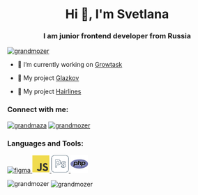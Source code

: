 <h1 align="center">Hi 👋, I'm Svetlana</h1>
<h3 align="center">I am junior frontend developer from Russia</h3>

<p align="left"> <a href="https://github.com/ryo-ma/github-profile-trophy"><img src="https://github-profile-trophy.vercel.app/?username=grandmozer" alt="grandmozer" /></a> </p>

- 🔭 I’m currently working on [Growtask](http://growtask.sveta.et9.ru:10580/)

- 🤝 My project [Glazkov](https://vladimirglazkov.ru/)

- 🤝 My project [Hairlines](https://hairlinesbrand.ru)

<h3 align="left">Connect with me:</h3>
<p align="left">
<a href="https://codepen.io/grandmaza" target="blank"><img align="center" src="https://raw.githubusercontent.com/rahuldkjain/github-profile-readme-generator/master/src/images/icons/Social/codepen.svg" alt="grandmaza" height="30" width="40" /></a>
<a href="https://dev.to/grandmozer" target="blank"><img align="center" src="https://raw.githubusercontent.com/rahuldkjain/github-profile-readme-generator/master/src/images/icons/Social/devto.svg" alt="grandmozer" height="30" width="40" /></a>
</p>

<h3 align="left">Languages and Tools:</h3>
<p align="left"> <a href="https://www.figma.com/" target="_blank" rel="noreferrer"> <img src="https://www.vectorlogo.zone/logos/figma/figma-icon.svg" alt="figma" width="40" height="40"/> </a> <a href="https://developer.mozilla.org/en-US/docs/Web/JavaScript" target="_blank" rel="noreferrer"> <img src="https://raw.githubusercontent.com/devicons/devicon/master/icons/javascript/javascript-original.svg" alt="javascript" width="40" height="40"/> </a> <a href="https://www.photoshop.com/en" target="_blank" rel="noreferrer"> <img src="https://raw.githubusercontent.com/devicons/devicon/master/icons/photoshop/photoshop-line.svg" alt="photoshop" width="40" height="40"/> </a> <a href="https://www.php.net" target="_blank" rel="noreferrer"> <img src="https://raw.githubusercontent.com/devicons/devicon/master/icons/php/php-original.svg" alt="php" width="40" height="40"/> </a> </p>

<p><img align="left" src="https://github-readme-stats.vercel.app/api/top-langs?username=grandmozer&show_icons=true&locale=en&layout=compact" alt="grandmozer" /></p>

<p>&nbsp;<img align="center" src="https://github-readme-stats.vercel.app/api?username=grandmozer&show_icons=true&locale=en" alt="grandmozer" /></p>

